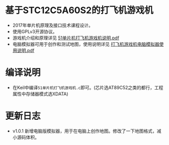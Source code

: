 # 基于STC12C5A60S2的打飞机游戏机
- 2017年单片机原理及接口技术课程设计。
- 使用GPLv3开源协议。
- 游戏机介绍和原理详见 [51单片机打飞机游戏机说明.pdf](https://github.com/chn-lee-yumi/8051MCU-game-console/blob/master/%E4%BB%8B%E7%BB%8D%E5%8F%8A%E5%8E%9F%E7%90%86%E5%9B%BE/51%E5%8D%95%E7%89%87%E6%9C%BA%E6%89%93%E9%A3%9E%E6%9C%BA%E6%B8%B8%E6%88%8F%E6%9C%BA%E8%AF%B4%E6%98%8E.pdf)
- 电脑模拟器可用于创作和测试地图，使用说明详见 [打飞机游戏机电脑模拟器使用说明.pdf](https://github.com/chn-lee-yumi/8051MCU-game-console/%E6%89%93%E9%A3%9E%E6%9C%BA%E6%B8%B8%E6%88%8F%E6%9C%BA%E7%94%B5%E8%84%91%E6%A8%A1%E6%8B%9F%E5%99%A8/readme.pdf)

# 编译说明
- 在Keil中编译`51单片机打飞机游戏机.c`即可。(芯片选AT89C52之类的都行，工程属性中存储器模式选XDATA)

# 更新日志
- v1.0.1 新增电脑版模拟器，用于在电脑上创作地图。修改了一下地图格式，减小源码体积。
